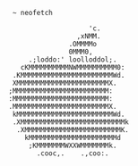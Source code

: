      ~ neofetch
        
                        'c.
                     ,xNMM.
                   .OMMMMo
                   0MMM0,
         .;loddo:' loolloddol;.
       cKMMMMMMMMMMNWMMMMMMMMMM0:
     .KMMMMMMMMMMMMMMMMMMMMMMMWd.
     XMMMMMMMMMMMMMMMMMMMMMMMX.
    ;MMMMMMMMMMMMMMMMMMMMMMMM:
    :MMMMMMMMMMMMMMMMMMMMMMMM:
    .MMMMMMMMMMMMMMMMMMMMMMMMX.
     kMMMMMMMMMMMMMMMMMMMMMMMMWd.
     .XMMMMMMMMMMMMMMMMMMMMMMMMMMk
      .XMMMMMMMMMMMMMMMMMMMMMMMMK.
        kMMMMMMMMMMMMMMMMMMMMMMd
         ;KMMMMMMMWXXWMMMMMMMk.
           .cooc,.    .,coo:.

